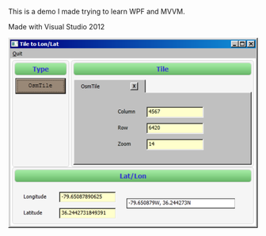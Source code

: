 This is a demo I made trying to learn WPF and MVVM.

Made with Visual Studio 2012

![screenshot](./screenshot.png)